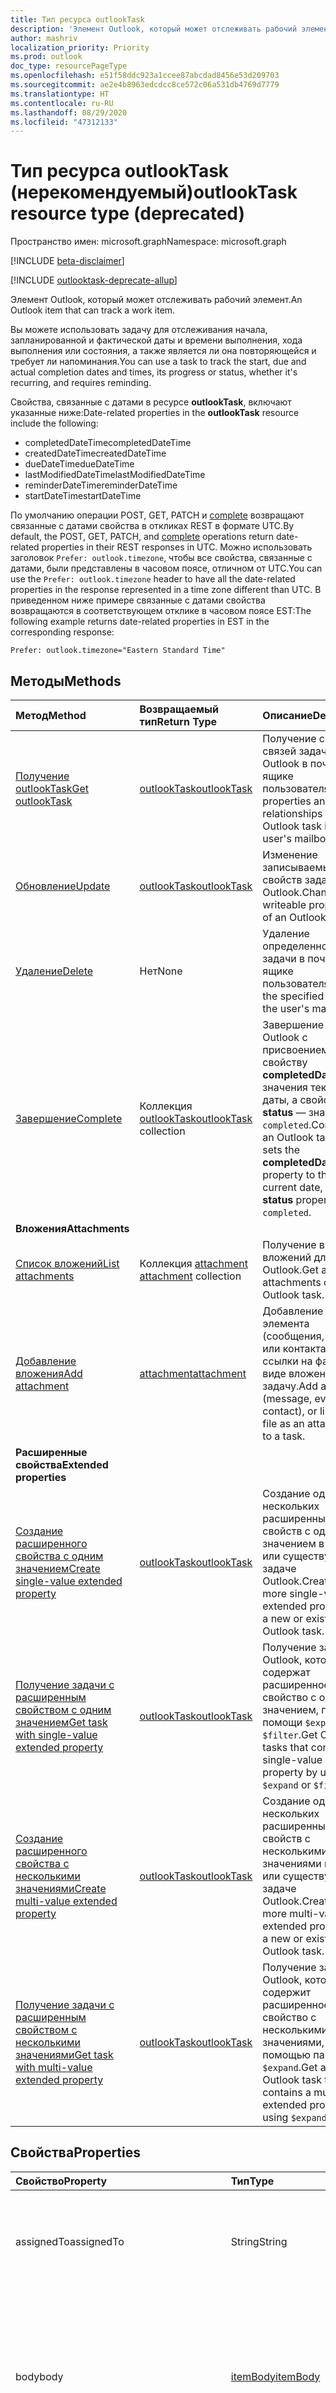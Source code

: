 ```yaml
---
title: Тип ресурса outlookTask
description: 'Элемент Outlook, который может отслеживать рабочий элемент. '
author: mashriv
localization_priority: Priority
ms.prod: outlook
doc_type: resourcePageType
ms.openlocfilehash: e51f58ddc923a1ccee87abcdad8456e53d209703
ms.sourcegitcommit: ae2e4b8963edcdcc8ce572c06a531db4769d7779
ms.translationtype: HT
ms.contentlocale: ru-RU
ms.lasthandoff: 08/29/2020
ms.locfileid: "47312133"
---
```

# <a name="outlooktask-resource-type-deprecated"></a><span data-ttu-id="bbf0d-103">Тип ресурса outlookTask (нерекомендуемый)</span><span class="sxs-lookup"><span data-stu-id="bbf0d-103">outlookTask resource type (deprecated)</span></span>

<span data-ttu-id="bbf0d-104">Пространство имен: microsoft.graph</span><span class="sxs-lookup"><span data-stu-id="bbf0d-104">Namespace: microsoft.graph</span></span>

[!INCLUDE [beta-disclaimer](../../includes/beta-disclaimer.md)]

[!INCLUDE [outlooktask-deprecate-allup](../../includes/outlooktask-deprecate-allup.md)]

<span data-ttu-id="bbf0d-105">Элемент Outlook, который может отслеживать рабочий элемент.</span><span class="sxs-lookup"><span data-stu-id="bbf0d-105">An Outlook item that can track a work item.</span></span>

<span data-ttu-id="bbf0d-106">Вы можете использовать задачу для отслеживания начала, запланированной и фактической даты и времени выполнения, хода выполнения или состояния, а также является ли она повторяющейся и требует ли напоминания.</span><span class="sxs-lookup"><span data-stu-id="bbf0d-106">You can use a task to track the start, due and actual completion dates and times, its progress or status, whether it's recurring, and requires reminding.</span></span>

<span data-ttu-id="bbf0d-107">Свойства, связанные с датами в ресурсе **outlookTask**, включают указанные ниже:</span><span class="sxs-lookup"><span data-stu-id="bbf0d-107">Date-related properties in the **outlookTask** resource include the following:</span></span>

- <span data-ttu-id="bbf0d-108">completedDateTime</span><span class="sxs-lookup"><span data-stu-id="bbf0d-108">completedDateTime</span></span>
- <span data-ttu-id="bbf0d-109">createdDateTime</span><span class="sxs-lookup"><span data-stu-id="bbf0d-109">createdDateTime</span></span>
- <span data-ttu-id="bbf0d-110">dueDateTime</span><span class="sxs-lookup"><span data-stu-id="bbf0d-110">dueDateTime</span></span>
- <span data-ttu-id="bbf0d-111">lastModifiedDateTime</span><span class="sxs-lookup"><span data-stu-id="bbf0d-111">lastModifiedDateTime</span></span>
- <span data-ttu-id="bbf0d-112">reminderDateTime</span><span class="sxs-lookup"><span data-stu-id="bbf0d-112">reminderDateTime</span></span>
- <span data-ttu-id="bbf0d-113">startDateTime</span><span class="sxs-lookup"><span data-stu-id="bbf0d-113">startDateTime</span></span>

<span data-ttu-id="bbf0d-114">По умолчанию операции POST, GET, PATCH и [complete](../api/outlooktask-complete.md) возвращают связанные с датами свойства в откликах REST в формате UTC.</span><span class="sxs-lookup"><span data-stu-id="bbf0d-114">By default, the POST, GET, PATCH, and [complete](../api/outlooktask-complete.md) operations return date-related properties in their REST responses in UTC.</span></span>
<span data-ttu-id="bbf0d-115">Можно использовать заголовок `Prefer: outlook.timezone`, чтобы все свойства, связанные с датами, были представлены в часовом поясе, отличном от UTC.</span><span class="sxs-lookup"><span data-stu-id="bbf0d-115">You can use the `Prefer: outlook.timezone` header to have all the date-related properties in the response represented in a time zone different than UTC.</span></span> <span data-ttu-id="bbf0d-116">В приведенном ниже примере связанные с датами свойства возвращаются в соответствующем отклике в часовом поясе EST:</span><span class="sxs-lookup"><span data-stu-id="bbf0d-116">The following example returns date-related properties in EST in the corresponding response:</span></span>

```
Prefer: outlook.timezone="Eastern Standard Time"
```

## <a name="methods"></a><span data-ttu-id="bbf0d-117">Методы</span><span class="sxs-lookup"><span data-stu-id="bbf0d-117">Methods</span></span>

| <span data-ttu-id="bbf0d-118">Метод</span><span class="sxs-lookup"><span data-stu-id="bbf0d-118">Method</span></span>           | <span data-ttu-id="bbf0d-119">Возвращаемый тип</span><span class="sxs-lookup"><span data-stu-id="bbf0d-119">Return Type</span></span>    |<span data-ttu-id="bbf0d-120">Описание</span><span class="sxs-lookup"><span data-stu-id="bbf0d-120">Description</span></span>|
|:---------------|:--------|:----------|
|[<span data-ttu-id="bbf0d-121">Получение outlookTask</span><span class="sxs-lookup"><span data-stu-id="bbf0d-121">Get outlookTask</span></span>](../api/outlooktask-get.md) | [<span data-ttu-id="bbf0d-122">outlookTask</span><span class="sxs-lookup"><span data-stu-id="bbf0d-122">outlookTask</span></span>](outlooktask.md) |<span data-ttu-id="bbf0d-123">Получение свойств и связей задачи Outlook в почтовом ящике пользователя.</span><span class="sxs-lookup"><span data-stu-id="bbf0d-123">Get the properties and relationships of an Outlook task in the user's mailbox.</span></span>|
|[<span data-ttu-id="bbf0d-124">Обновление</span><span class="sxs-lookup"><span data-stu-id="bbf0d-124">Update</span></span>](../api/outlooktask-update.md) | [<span data-ttu-id="bbf0d-125">outlookTask</span><span class="sxs-lookup"><span data-stu-id="bbf0d-125">outlookTask</span></span>](outlooktask.md) |<span data-ttu-id="bbf0d-126">Изменение записываемых свойств задачи Outlook.</span><span class="sxs-lookup"><span data-stu-id="bbf0d-126">Change writeable properties of an Outlook task.</span></span> |
|[<span data-ttu-id="bbf0d-127">Удаление</span><span class="sxs-lookup"><span data-stu-id="bbf0d-127">Delete</span></span>](../api/outlooktask-delete.md) | <span data-ttu-id="bbf0d-128">Нет</span><span class="sxs-lookup"><span data-stu-id="bbf0d-128">None</span></span> |<span data-ttu-id="bbf0d-129">Удаление определенной задачи в почтовом ящике пользователя.</span><span class="sxs-lookup"><span data-stu-id="bbf0d-129">Delete the specified task in the user's mailbox.</span></span> |
|[<span data-ttu-id="bbf0d-130">Завершение</span><span class="sxs-lookup"><span data-stu-id="bbf0d-130">Complete</span></span>](../api/outlooktask-complete.md)|<span data-ttu-id="bbf0d-131">Коллекция [outlookTask](outlooktask.md)</span><span class="sxs-lookup"><span data-stu-id="bbf0d-131">[outlookTask](outlooktask.md) collection</span></span>|<span data-ttu-id="bbf0d-132">Завершение задачи Outlook с присвоением свойству **completedDateTime** значения текущей даты, а свойству **status** — значения `completed`.</span><span class="sxs-lookup"><span data-stu-id="bbf0d-132">Complete an Outlook task which sets the **completedDateTime** property to the current date, and **status** property to `completed`.</span></span>|
|<span data-ttu-id="bbf0d-133">**Вложения**</span><span class="sxs-lookup"><span data-stu-id="bbf0d-133">**Attachments**</span></span>| | |
|[<span data-ttu-id="bbf0d-134">Список вложений</span><span class="sxs-lookup"><span data-stu-id="bbf0d-134">List attachments</span></span>](../api/outlooktask-list-attachments.md) |<span data-ttu-id="bbf0d-135">Коллекция [attachment](attachment.md) </span><span class="sxs-lookup"><span data-stu-id="bbf0d-135">[attachment](attachment.md) collection</span></span>| <span data-ttu-id="bbf0d-136">Получение всех вложений для задачи Outlook.</span><span class="sxs-lookup"><span data-stu-id="bbf0d-136">Get all attachments on an Outlook task.</span></span>|
|[<span data-ttu-id="bbf0d-137">Добавление вложения</span><span class="sxs-lookup"><span data-stu-id="bbf0d-137">Add attachment</span></span>](../api/outlooktask-post-attachments.md) |[<span data-ttu-id="bbf0d-138">attachment</span><span class="sxs-lookup"><span data-stu-id="bbf0d-138">attachment</span></span>](attachment.md)| <span data-ttu-id="bbf0d-139">Добавление файла, элемента (сообщения, события или контакта) или ссылки на файл в виде вложения в задачу.</span><span class="sxs-lookup"><span data-stu-id="bbf0d-139">Add a file, item (message, event or contact), or link to a file as an attachment to a task.</span></span>|
|<span data-ttu-id="bbf0d-140">**Расширенные свойства**</span><span class="sxs-lookup"><span data-stu-id="bbf0d-140">**Extended properties**</span></span>| | |
|[<span data-ttu-id="bbf0d-141">Создание расширенного свойства с одним значением</span><span class="sxs-lookup"><span data-stu-id="bbf0d-141">Create single-value extended property</span></span>](../api/singlevaluelegacyextendedproperty-post-singlevalueextendedproperties.md) |[<span data-ttu-id="bbf0d-142">outlookTask</span><span class="sxs-lookup"><span data-stu-id="bbf0d-142">outlookTask</span></span>](outlooktask.md)  |<span data-ttu-id="bbf0d-143">Создание одного или нескольких расширенных свойств с одним значением в новой или существующей задаче Outlook.</span><span class="sxs-lookup"><span data-stu-id="bbf0d-143">Create one or more single-value extended properties in a new or existing Outlook task.</span></span>   |
|[<span data-ttu-id="bbf0d-144">Получение задачи с расширенным свойством с одним значением</span><span class="sxs-lookup"><span data-stu-id="bbf0d-144">Get task with single-value extended property</span></span>](../api/singlevaluelegacyextendedproperty-get.md)  | [<span data-ttu-id="bbf0d-145">outlookTask</span><span class="sxs-lookup"><span data-stu-id="bbf0d-145">outlookTask</span></span>](outlooktask.md) | <span data-ttu-id="bbf0d-146">Получение задач Outlook, которые содержат расширенное свойство с одним значением, при помощи `$expand` или `$filter`.</span><span class="sxs-lookup"><span data-stu-id="bbf0d-146">Get Outlook tasks that contain a single-value extended property by using `$expand` or `$filter`.</span></span> |
|[<span data-ttu-id="bbf0d-147">Создание расширенного свойства с несколькими значениями</span><span class="sxs-lookup"><span data-stu-id="bbf0d-147">Create multi-value extended property</span></span>](../api/multivaluelegacyextendedproperty-post-multivalueextendedproperties.md) | [<span data-ttu-id="bbf0d-148">outlookTask</span><span class="sxs-lookup"><span data-stu-id="bbf0d-148">outlookTask</span></span>](outlooktask.md) | <span data-ttu-id="bbf0d-149">Создание одного или нескольких расширенных свойств с несколькими значениями в новой или существующей задаче Outlook.</span><span class="sxs-lookup"><span data-stu-id="bbf0d-149">Create one or more multi-value extended properties in a new or existing Outlook task.</span></span>  |
|[<span data-ttu-id="bbf0d-150">Получение задачи с расширенным свойством с несколькими значениями</span><span class="sxs-lookup"><span data-stu-id="bbf0d-150">Get task with multi-value extended property</span></span>](../api/multivaluelegacyextendedproperty-get.md)  | [<span data-ttu-id="bbf0d-151">outlookTask</span><span class="sxs-lookup"><span data-stu-id="bbf0d-151">outlookTask</span></span>](outlooktask.md) | <span data-ttu-id="bbf0d-152">Получение задачи Outlook, которая содержит расширенное свойство с несколькими значениями, с помощью параметра `$expand`.</span><span class="sxs-lookup"><span data-stu-id="bbf0d-152">Get an Outlook task that contains a multi-value extended property by using `$expand`.</span></span> |

## <a name="properties"></a><span data-ttu-id="bbf0d-153">Свойства</span><span class="sxs-lookup"><span data-stu-id="bbf0d-153">Properties</span></span>
| <span data-ttu-id="bbf0d-154">Свойство</span><span class="sxs-lookup"><span data-stu-id="bbf0d-154">Property</span></span>     | <span data-ttu-id="bbf0d-155">Тип</span><span class="sxs-lookup"><span data-stu-id="bbf0d-155">Type</span></span>   |<span data-ttu-id="bbf0d-156">Описание</span><span class="sxs-lookup"><span data-stu-id="bbf0d-156">Description</span></span>|
|:---------------|:--------|:----------|
|<span data-ttu-id="bbf0d-157">assignedTo</span><span class="sxs-lookup"><span data-stu-id="bbf0d-157">assignedTo</span></span>|<span data-ttu-id="bbf0d-158">String</span><span class="sxs-lookup"><span data-stu-id="bbf0d-158">String</span></span>|<span data-ttu-id="bbf0d-159">Имя пользователя, которому назначена задача в Outlook.</span><span class="sxs-lookup"><span data-stu-id="bbf0d-159">The name of the person who has been assigned the task in Outlook.</span></span> <span data-ttu-id="bbf0d-160">Только для чтения.</span><span class="sxs-lookup"><span data-stu-id="bbf0d-160">Read-only.</span></span>|
|<span data-ttu-id="bbf0d-161">body</span><span class="sxs-lookup"><span data-stu-id="bbf0d-161">body</span></span>|[<span data-ttu-id="bbf0d-162">itemBody</span><span class="sxs-lookup"><span data-stu-id="bbf0d-162">itemBody</span></span>](itembody.md)|<span data-ttu-id="bbf0d-163">Текст задачи, который обычно содержит сведения о задаче.</span><span class="sxs-lookup"><span data-stu-id="bbf0d-163">The task body that typically contains information about the task.</span></span> <span data-ttu-id="bbf0d-164">Обратите внимание, что поддерживается только тип HTML.</span><span class="sxs-lookup"><span data-stu-id="bbf0d-164">Note that only HTML type is supported.</span></span>|
|<span data-ttu-id="bbf0d-165">categories</span><span class="sxs-lookup"><span data-stu-id="bbf0d-165">categories</span></span>|<span data-ttu-id="bbf0d-166">Коллекция String</span><span class="sxs-lookup"><span data-stu-id="bbf0d-166">String collection</span></span>|<span data-ttu-id="bbf0d-167">Категории, связанные с задачей.</span><span class="sxs-lookup"><span data-stu-id="bbf0d-167">The categories associated with the task.</span></span> <span data-ttu-id="bbf0d-168">Каждая категория соответствует свойству **displayName** объекта [outlookCategory](outlookcategory.md), определенному пользователем.</span><span class="sxs-lookup"><span data-stu-id="bbf0d-168">Each category corresponds to the **displayName** property of an [outlookCategory](outlookcategory.md) that the user has defined.</span></span>|
|<span data-ttu-id="bbf0d-169">changeKey</span><span class="sxs-lookup"><span data-stu-id="bbf0d-169">changeKey</span></span>|<span data-ttu-id="bbf0d-170">String</span><span class="sxs-lookup"><span data-stu-id="bbf0d-170">String</span></span>|<span data-ttu-id="bbf0d-171">Версия задачи.</span><span class="sxs-lookup"><span data-stu-id="bbf0d-171">The version of the task.</span></span>|
|<span data-ttu-id="bbf0d-172">completedDateTime</span><span class="sxs-lookup"><span data-stu-id="bbf0d-172">completedDateTime</span></span>|[<span data-ttu-id="bbf0d-173">dateTimeTimeZone</span><span class="sxs-lookup"><span data-stu-id="bbf0d-173">dateTimeTimeZone</span></span>](datetimetimezone.md)|<span data-ttu-id="bbf0d-174">Дата в указанном часовом поясе, когда задача была завершена.</span><span class="sxs-lookup"><span data-stu-id="bbf0d-174">The date in the specified time zone that the task was finished.</span></span>|
|<span data-ttu-id="bbf0d-175">createdDateTime</span><span class="sxs-lookup"><span data-stu-id="bbf0d-175">createdDateTime</span></span>|<span data-ttu-id="bbf0d-176">DateTimeOffset</span><span class="sxs-lookup"><span data-stu-id="bbf0d-176">DateTimeOffset</span></span>|<span data-ttu-id="bbf0d-177">Дата и время создания задачи.</span><span class="sxs-lookup"><span data-stu-id="bbf0d-177">The date and time when the task was created.</span></span> <span data-ttu-id="bbf0d-178">По умолчанию используется формат UTC.</span><span class="sxs-lookup"><span data-stu-id="bbf0d-178">By default, it is in UTC.</span></span> <span data-ttu-id="bbf0d-179">Можно указать пользовательский часовой пояс в заголовке запроса.</span><span class="sxs-lookup"><span data-stu-id="bbf0d-179">You can provide a custom time zone in the request header.</span></span> <span data-ttu-id="bbf0d-180">Значение свойства представлено в формате ISO 8601.</span><span class="sxs-lookup"><span data-stu-id="bbf0d-180">The property value uses ISO 8601 format.</span></span> <span data-ttu-id="bbf0d-181">Например, значение полуночи 1 января 2014 г. в формате UTC выглядит так: `'2014-01-01T00:00:00Z'`.</span><span class="sxs-lookup"><span data-stu-id="bbf0d-181">For example, midnight UTC on Jan 1, 2014 would look like this: `'2014-01-01T00:00:00Z'`.</span></span>|
|<span data-ttu-id="bbf0d-182">dueDateTime</span><span class="sxs-lookup"><span data-stu-id="bbf0d-182">dueDateTime</span></span>|[<span data-ttu-id="bbf0d-183">dateTimeTimeZone</span><span class="sxs-lookup"><span data-stu-id="bbf0d-183">dateTimeTimeZone</span></span>](datetimetimezone.md)|<span data-ttu-id="bbf0d-184">Дата в указанном часовом поясе, когда задача должна быть завершена.</span><span class="sxs-lookup"><span data-stu-id="bbf0d-184">The date in the specified time zone that the task is to be finished.</span></span>|
|<span data-ttu-id="bbf0d-185">hasAttachments</span><span class="sxs-lookup"><span data-stu-id="bbf0d-185">hasAttachments</span></span>|<span data-ttu-id="bbf0d-186">Boolean</span><span class="sxs-lookup"><span data-stu-id="bbf0d-186">Boolean</span></span>|<span data-ttu-id="bbf0d-187">Присвоено значение true, если у задачи есть вложения.</span><span class="sxs-lookup"><span data-stu-id="bbf0d-187">Set to true if the task has attachments.</span></span>|
|<span data-ttu-id="bbf0d-188">id</span><span class="sxs-lookup"><span data-stu-id="bbf0d-188">id</span></span>|<span data-ttu-id="bbf0d-189">String</span><span class="sxs-lookup"><span data-stu-id="bbf0d-189">String</span></span>| <span data-ttu-id="bbf0d-190">Уникальный идентификатор задачи.</span><span class="sxs-lookup"><span data-stu-id="bbf0d-190">Unique identifier for the task.</span></span> <span data-ttu-id="bbf0d-191">[!INCLUDE [outlook-beta-id](../../includes/outlook-beta-id.md)] Только для чтения.</span><span class="sxs-lookup"><span data-stu-id="bbf0d-191">[!INCLUDE [outlook-beta-id](../../includes/outlook-beta-id.md)] Read-only.</span></span> |
|<span data-ttu-id="bbf0d-192">importance</span><span class="sxs-lookup"><span data-stu-id="bbf0d-192">importance</span></span>|<span data-ttu-id="bbf0d-193">string</span><span class="sxs-lookup"><span data-stu-id="bbf0d-193">string</span></span>|<span data-ttu-id="bbf0d-194">Важность события.</span><span class="sxs-lookup"><span data-stu-id="bbf0d-194">The importance of the event.</span></span> <span data-ttu-id="bbf0d-195">Возможные значения: `low`, `normal`, `high`.</span><span class="sxs-lookup"><span data-stu-id="bbf0d-195">Possible values are: `low`, `normal`, `high`.</span></span>|
|<span data-ttu-id="bbf0d-196">isReminderOn</span><span class="sxs-lookup"><span data-stu-id="bbf0d-196">isReminderOn</span></span>|<span data-ttu-id="bbf0d-197">Boolean</span><span class="sxs-lookup"><span data-stu-id="bbf0d-197">Boolean</span></span>|<span data-ttu-id="bbf0d-198">Присвоено значение true, если установлено напоминание пользователю о задаче.</span><span class="sxs-lookup"><span data-stu-id="bbf0d-198">Set to true if an alert is set to remind the user of the task.</span></span>|
|<span data-ttu-id="bbf0d-199">lastModifiedDateTime</span><span class="sxs-lookup"><span data-stu-id="bbf0d-199">lastModifiedDateTime</span></span>|<span data-ttu-id="bbf0d-200">DateTimeOffset</span><span class="sxs-lookup"><span data-stu-id="bbf0d-200">DateTimeOffset</span></span>|<span data-ttu-id="bbf0d-201">Дата и время последнего изменения задачи.</span><span class="sxs-lookup"><span data-stu-id="bbf0d-201">The date and time when the task was last modified.</span></span> <span data-ttu-id="bbf0d-202">По умолчанию используется формат UTC.</span><span class="sxs-lookup"><span data-stu-id="bbf0d-202">By default, it is in UTC.</span></span> <span data-ttu-id="bbf0d-203">Можно указать пользовательский часовой пояс в заголовке запроса.</span><span class="sxs-lookup"><span data-stu-id="bbf0d-203">You can provide a custom time zone in the request header.</span></span> <span data-ttu-id="bbf0d-204">Значение свойства представлено в формате ISO 8601 (всегда используется формат UTC).</span><span class="sxs-lookup"><span data-stu-id="bbf0d-204">The property value uses ISO 8601 format and is always in UTC time.</span></span> <span data-ttu-id="bbf0d-205">Например, значение полуночи 1 января 2014 г. в формате UTC выглядит так: `'2014-01-01T00:00:00Z'`.</span><span class="sxs-lookup"><span data-stu-id="bbf0d-205">For example, midnight UTC on Jan 1, 2014 would look like this: `'2014-01-01T00:00:00Z'`.</span></span>|
|<span data-ttu-id="bbf0d-206">owner</span><span class="sxs-lookup"><span data-stu-id="bbf0d-206">owner</span></span>|<span data-ttu-id="bbf0d-207">String</span><span class="sxs-lookup"><span data-stu-id="bbf0d-207">String</span></span>|<span data-ttu-id="bbf0d-208">Имя пользователя, создавшего задачу.</span><span class="sxs-lookup"><span data-stu-id="bbf0d-208">The name of the person who created the task.</span></span>|
|<span data-ttu-id="bbf0d-209">parentFolderId</span><span class="sxs-lookup"><span data-stu-id="bbf0d-209">parentFolderId</span></span>|<span data-ttu-id="bbf0d-210">String</span><span class="sxs-lookup"><span data-stu-id="bbf0d-210">String</span></span>|<span data-ttu-id="bbf0d-211">Уникальный идентификатор родительской папки задачи.</span><span class="sxs-lookup"><span data-stu-id="bbf0d-211">The unique identifier for the task's parent folder.</span></span>|
|<span data-ttu-id="bbf0d-212">recurrence</span><span class="sxs-lookup"><span data-stu-id="bbf0d-212">recurrence</span></span>|[<span data-ttu-id="bbf0d-213">patternedRecurrence</span><span class="sxs-lookup"><span data-stu-id="bbf0d-213">patternedRecurrence</span></span>](patternedrecurrence.md)|<span data-ttu-id="bbf0d-214">Расписание повторения задачи.</span><span class="sxs-lookup"><span data-stu-id="bbf0d-214">The recurrence pattern for the task.</span></span>|
|<span data-ttu-id="bbf0d-215">reminderDateTime</span><span class="sxs-lookup"><span data-stu-id="bbf0d-215">reminderDateTime</span></span>|[<span data-ttu-id="bbf0d-216">dateTimeTimeZone</span><span class="sxs-lookup"><span data-stu-id="bbf0d-216">dateTimeTimeZone</span></span>](datetimetimezone.md)|<span data-ttu-id="bbf0d-217">Дата и время появления напоминания о задаче.</span><span class="sxs-lookup"><span data-stu-id="bbf0d-217">The date and time for a reminder alert of the task to occur.</span></span>|
|<span data-ttu-id="bbf0d-218">sensitivity</span><span class="sxs-lookup"><span data-stu-id="bbf0d-218">sensitivity</span></span>|<span data-ttu-id="bbf0d-219">string</span><span class="sxs-lookup"><span data-stu-id="bbf0d-219">string</span></span>|<span data-ttu-id="bbf0d-220">Указывает уровень конфиденциальности для задачи.</span><span class="sxs-lookup"><span data-stu-id="bbf0d-220">Indicates the level of privacy for the task.</span></span> <span data-ttu-id="bbf0d-221">Возможные значения: `normal`, `personal`, `private`, `confidential`.</span><span class="sxs-lookup"><span data-stu-id="bbf0d-221">Possible values are: `normal`, `personal`, `private`, `confidential`.</span></span>|
|<span data-ttu-id="bbf0d-222">startDateTime</span><span class="sxs-lookup"><span data-stu-id="bbf0d-222">startDateTime</span></span>|[<span data-ttu-id="bbf0d-223">dateTimeTimeZone</span><span class="sxs-lookup"><span data-stu-id="bbf0d-223">dateTimeTimeZone</span></span>](datetimetimezone.md)|<span data-ttu-id="bbf0d-224">Дата в указанном часовом поясе, когда задача должна быть начата.</span><span class="sxs-lookup"><span data-stu-id="bbf0d-224">The date in the specified time zone when the task is to begin.</span></span>|
|<span data-ttu-id="bbf0d-225">status</span><span class="sxs-lookup"><span data-stu-id="bbf0d-225">status</span></span>|<span data-ttu-id="bbf0d-226">string</span><span class="sxs-lookup"><span data-stu-id="bbf0d-226">string</span></span>|<span data-ttu-id="bbf0d-227">Указывает состояние или ход выполнения задачи.</span><span class="sxs-lookup"><span data-stu-id="bbf0d-227">Indicates the state or progress of the task.</span></span> <span data-ttu-id="bbf0d-228">Возможные значения: `notStarted`, `inProgress`, `completed`, `waitingOnOthers`, `deferred`.</span><span class="sxs-lookup"><span data-stu-id="bbf0d-228">Possible values are: `notStarted`, `inProgress`, `completed`, `waitingOnOthers`, `deferred`.</span></span>|
|<span data-ttu-id="bbf0d-229">subject</span><span class="sxs-lookup"><span data-stu-id="bbf0d-229">subject</span></span>|<span data-ttu-id="bbf0d-230">String</span><span class="sxs-lookup"><span data-stu-id="bbf0d-230">String</span></span>|<span data-ttu-id="bbf0d-231">Краткое описание или название задачи.</span><span class="sxs-lookup"><span data-stu-id="bbf0d-231">A brief description or title of the task.</span></span>|

## <a name="relationships"></a><span data-ttu-id="bbf0d-232">Связи</span><span class="sxs-lookup"><span data-stu-id="bbf0d-232">Relationships</span></span>
| <span data-ttu-id="bbf0d-233">Связь</span><span class="sxs-lookup"><span data-stu-id="bbf0d-233">Relationship</span></span> | <span data-ttu-id="bbf0d-234">Тип</span><span class="sxs-lookup"><span data-stu-id="bbf0d-234">Type</span></span>   |<span data-ttu-id="bbf0d-235">Описание</span><span class="sxs-lookup"><span data-stu-id="bbf0d-235">Description</span></span>|
|:---------------|:--------|:----------|
|<span data-ttu-id="bbf0d-236">attachments</span><span class="sxs-lookup"><span data-stu-id="bbf0d-236">attachments</span></span>|<span data-ttu-id="bbf0d-237">Коллекция [attachment](attachment.md) </span><span class="sxs-lookup"><span data-stu-id="bbf0d-237">[attachment](attachment.md) collection</span></span>|<span data-ttu-id="bbf0d-238">Коллекция вложений [fileAttachment](fileattachment.md), [itemAttachment](itemattachment.md) и [referenceAttachment](referenceattachment.md) для задачи.</span><span class="sxs-lookup"><span data-stu-id="bbf0d-238">The collection of [fileAttachment](fileattachment.md), [itemAttachment](itemattachment.md), and [referenceAttachment](referenceattachment.md) attachments for the task.</span></span>  <span data-ttu-id="bbf0d-239">Только для чтения.</span><span class="sxs-lookup"><span data-stu-id="bbf0d-239">Read-only.</span></span> <span data-ttu-id="bbf0d-240">Допускается значение null.</span><span class="sxs-lookup"><span data-stu-id="bbf0d-240">Nullable.</span></span>|
|<span data-ttu-id="bbf0d-241">multiValueExtendedProperties</span><span class="sxs-lookup"><span data-stu-id="bbf0d-241">multiValueExtendedProperties</span></span>|<span data-ttu-id="bbf0d-242">Коллекция [multiValueLegacyExtendedProperty](multivaluelegacyextendedproperty.md)</span><span class="sxs-lookup"><span data-stu-id="bbf0d-242">[multiValueLegacyExtendedProperty](multivaluelegacyextendedproperty.md) collection</span></span>|<span data-ttu-id="bbf0d-243">Коллекция расширенных свойств с несколькими значениями, определенных для задачи.</span><span class="sxs-lookup"><span data-stu-id="bbf0d-243">The collection of multi-value extended properties defined for the task.</span></span> <span data-ttu-id="bbf0d-244">Только для чтения.</span><span class="sxs-lookup"><span data-stu-id="bbf0d-244">Read-only.</span></span> <span data-ttu-id="bbf0d-245">Допускается значение null.</span><span class="sxs-lookup"><span data-stu-id="bbf0d-245">Nullable.</span></span>|
|<span data-ttu-id="bbf0d-246">singleValueExtendedProperties</span><span class="sxs-lookup"><span data-stu-id="bbf0d-246">singleValueExtendedProperties</span></span>|<span data-ttu-id="bbf0d-247">Коллекция [singleValueLegacyExtendedProperty](singlevaluelegacyextendedproperty.md)</span><span class="sxs-lookup"><span data-stu-id="bbf0d-247">[singleValueLegacyExtendedProperty](singlevaluelegacyextendedproperty.md) collection</span></span>|<span data-ttu-id="bbf0d-248">Коллекция расширенных свойств с одним значением, определенных для задачи.</span><span class="sxs-lookup"><span data-stu-id="bbf0d-248">The collection of single-value extended properties defined for the task.</span></span> <span data-ttu-id="bbf0d-249">Только для чтения.</span><span class="sxs-lookup"><span data-stu-id="bbf0d-249">Read-only.</span></span> <span data-ttu-id="bbf0d-250">Допускается значение null.</span><span class="sxs-lookup"><span data-stu-id="bbf0d-250">Nullable.</span></span>|

## <a name="json-representation"></a><span data-ttu-id="bbf0d-251">Представление JSON</span><span class="sxs-lookup"><span data-stu-id="bbf0d-251">JSON representation</span></span>
<span data-ttu-id="bbf0d-252">Ниже представлено описание ресурса в формате JSON.</span><span class="sxs-lookup"><span data-stu-id="bbf0d-252">Here is a JSON representation of the resource.</span></span>

<!-- {
  "blockType": "resource",
  "optionalProperties": [
    "attachments",
    "singleValueExtendedProperties",
    "multiValueExtendedProperties"
  ],
  "keyProperty": "id",
  "baseType":"microsoft.graph.entity",
  "@odata.type": "microsoft.graph.outlookTask"
}-->

```json
{
  "assignedTo": "String",
  "body": {"@odata.type": "microsoft.graph.itemBody"},
  "categories": ["String"],
  "changeKey": "String",
  "completedDateTime": {"@odata.type": "microsoft.graph.dateTimeTimeZone"},
  "createdDateTime": "String (timestamp)",
  "dueDateTime": {"@odata.type": "microsoft.graph.dateTimeTimeZone"},
  "hasAttachments": true,
  "id": "String (identifier)",
  "importance": "string",
  "isReminderOn": true,
  "lastModifiedDateTime": "String (timestamp)",
  "owner": "String",
  "parentFolderId": "String",
  "recurrence": {"@odata.type": "microsoft.graph.patternedRecurrence"},
  "reminderDateTime": {"@odata.type": "microsoft.graph.dateTimeTimeZone"},
  "sensitivity": "string",
  "startDateTime": {"@odata.type": "microsoft.graph.dateTimeTimeZone"},
  "status": "string",
  "subject": "String"
}
```

<!-- uuid: 8fcb5dbc-d5aa-4681-8e31-b001d5168d79
2015-10-25 14:57:30 UTC -->
<!--
{
  "type": "#page.annotation",
  "description": "outlookTask resource",
  "keywords": "",
  "section": "documentation",
  "tocPath": "",
  "suppressions": []
}
-->
